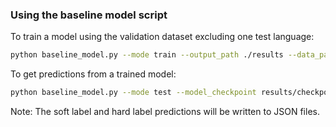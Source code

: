 
### Using the baseline model script

To train a model using the validation dataset excluding one test language:

```bash
python baseline_model.py --mode train --output_path ./results --data_path ../val --test_lang es
```

To get predictions from a trained model:

```bash
python baseline_model.py --mode test --model_checkpoint results/checkpoint-20/ --data_path ../val/ --test_lang es
```

Note: The soft label and hard label predictions will be written to JSON files.